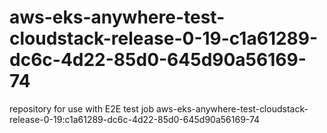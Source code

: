 # aws-eks-anywhere-test-cloudstack-release-0-19-c1a61289-dc6c-4d22-85d0-645d90a56169-74
repository for use with E2E test job aws-eks-anywhere-test-cloudstack-release-0-19:c1a61289-dc6c-4d22-85d0-645d90a56169-74
